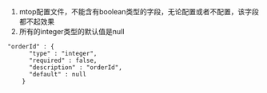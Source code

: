1. mtop配置文件，不能含有boolean类型的字段，无论配置或者不配置，该字段都不起效果
2. 所有的integer类型的默认值是null

```
"orderId" : {
      "type" : "integer",
      "required" : false,
      "description" : "orderId",
      "default" : null
    }
    
```